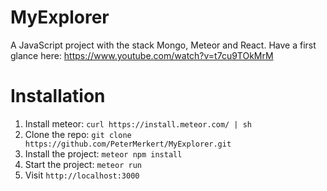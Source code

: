 # MyExplorer

A JavaScript project with the stack Mongo, Meteor and React.
Have a first glance here: https://www.youtube.com/watch?v=t7cu9TOkMrM

# Installation

1. Install meteor: `curl https://install.meteor.com/ | sh`
1. Clone the repo: `git clone https://github.com/PeterMerkert/MyExplorer.git`
1. Install the project: `meteor npm install`
1. Start the project: `meteor run`
1. Visit `http://localhost:3000`

